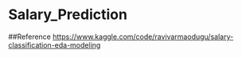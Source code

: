 ﻿# Salary_Prediction
##Reference
https://www.kaggle.com/code/ravivarmaodugu/salary-classification-eda-modeling
